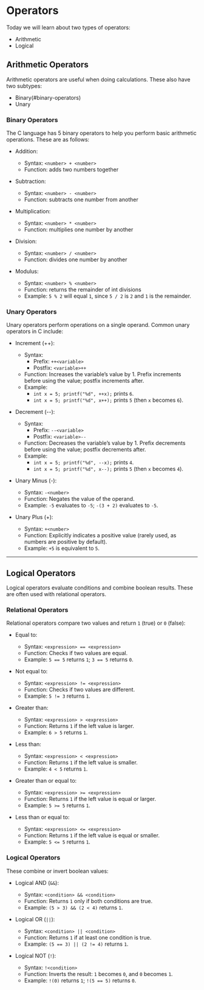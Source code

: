 # Operators

Today we will learn about two types of operators:

- Arithmetic
- Logical

## Arithmetic Operators

Arithmetic operators are useful when doing calculations. These also have two subtypes:

- Binary(#binary-operators)
- Unary

### Binary Operators

The C language has 5 binary operators to help you perform basic arithmetic operations. These are as follows:

- Addition:

  - Syntax: `<number> + <number>`
  - Function: adds two numbers together

- Subtraction:

  - Syntax: `<number> - <number>`
  - Function: subtracts one number from another

- Multiplication:

  - Syntax: `<number> * <number>`
  - Function: multiplies one number by another

- Division:

  - Syntax: `<number> / <number>`
  - Function: divides one number by another

- Modulus:

  - Syntax: `<number> % <number>`
  - Function: returns the remainder of int divisions
  - Example: `5 % 2` will equal `1`, since `5 / 2` is `2` and `1` is the remainder.

### Unary Operators

Unary operators perform operations on a single operand. Common unary operators in C include:

- Increment (++):

  - Syntax:
    - Prefix: `++<variable>`
    - Postfix: `<variable>++`
  - Function: Increases the variable’s value by 1. Prefix increments before using the value; postfix increments after.
  - Example:
    - `int x = 5; printf("%d", ++x);` prints `6`.
    - `int x = 5; printf("%d", x++);` prints `5` (then `x` becomes `6`).

- Decrement (--):

  - Syntax:
    - Prefix: `--<variable>`
    - Postfix: `<variable>--`
  - Function: Decreases the variable’s value by 1. Prefix decrements before using the value; postfix decrements after.
  - Example:
    - `int x = 5; printf("%d", --x);` prints `4`.
    - `int x = 5; printf("%d", x--);` prints `5` (then `x` becomes `4`).

- Unary Minus (-):

  - Syntax: `-<number>`
  - Function: Negates the value of the operand.
  - Example: `-5` evaluates to `-5`; `-(3 + 2)` evaluates to `-5`.

- Unary Plus (+):

  - Syntax: `+<number>`
  - Function: Explicitly indicates a positive value (rarely used, as numbers are positive by default).
  - Example: `+5` is equivalent to `5`.

---

## Logical Operators

Logical operators evaluate conditions and combine boolean results. These are often used with relational operators.

### Relational Operators

Relational operators compare two values and return `1` (true) or `0` (false):

- Equal to:

  - Syntax: `<expression> == <expression>`
  - Function: Checks if two values are equal.
  - Example: `5 == 5` returns `1`; `3 == 5` returns `0`.

- Not equal to:

  - Syntax: `<expression> != <expression>`
  - Function: Checks if two values are different.
  - Example: `5 != 3` returns `1`.

- Greater than:

  - Syntax: `<expression> > <expression>`
  - Function: Returns `1` if the left value is larger.
  - Example: `6 > 5` returns `1`.

- Less than:

  - Syntax: `<expression> < <expression>`
  - Function: Returns `1` if the left value is smaller.
  - Example: `4 < 5` returns `1`.

- Greater than or equal to:

  - Syntax: `<expression> >= <expression>`
  - Function: Returns `1` if the left value is equal or larger.
  - Example: `5 >= 5` returns `1`.

- Less than or equal to:

  - Syntax: `<expression> <= <expression>`
  - Function: Returns `1` if the left value is equal or smaller.
  - Example: `5 <= 5` returns `1`.

### Logical Operators

These combine or invert boolean values:

- Logical AND (`&&`):

  - Syntax: `<condition> && <condition>`
  - Function: Returns `1` only if both conditions are true.
  - Example: `(5 > 3) && (2 < 4)` returns `1`.

- Logical OR (`||`):

  - Syntax: `<condition> || <condition>`
  - Function: Returns `1` if at least one condition is true.
  - Example: `(5 == 3) || (2 != 4)` returns `1`.

- Logical NOT (`!`):

  - Syntax: `!<condition>`
  - Function: Inverts the result: `1` becomes `0`, and `0` becomes `1`.
  - Example: `!(0)` returns `1`; `!(5 == 5)` returns `0`.

